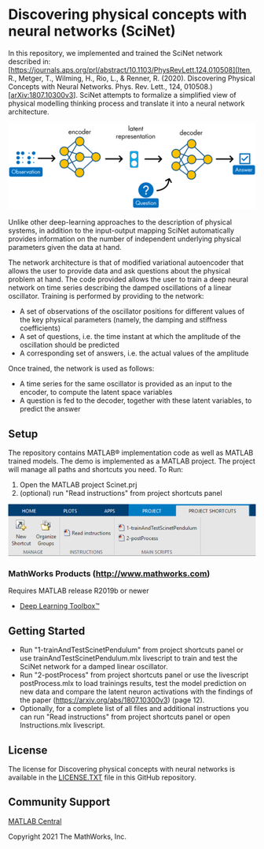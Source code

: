 # Discovering physical concepts with neural networks (SciNet) 

<!-- ![![View <File Exchange Title> on File Exchange](https://www.mathworks.com/matlabcentral/images/matlab-file-exchange.svg)](https://www.mathworks.com/matlabcentral/fileexchange/####-file-exchange-title) --> 

In this repository, we implemented and trained the SciNet network described in: [https://journals.aps.org/prl/abstract/10.1103/PhysRevLett.124.010508](Iten, R., Metger, T., Wilming, H., Rio, L., & Renner, R. (2020). Discovering Physical Concepts with Neural Networks. Phys. Rev. Lett., 124, 010508.)
[[arXiv:1807.10300v3](https://arxiv.org/abs/1807.10300v3)].
SciNet attempts to formalize a simplified view of physical modelling thinking process and translate it into a neural network architecture.

![](scinet.png)

Unlike other deep-learning approaches to the description of physical systems, in addition to the 
input-output mapping SciNet automatically provides information on the number of independent underlying physical parameters given
the data at hand.

The network architecture is that of modified variational autoencoder that allows the user to provide
data and ask questions about the physical problem at hand.
The code provided allows the user to train a deep neural network on time series describing the damped 
oscillations of a linear oscillator. Training is performed by providing to the network:
- A set of observations of the oscillator positions for different values of the key physical parameters (namely, the damping and stiffness coefficients)
- A set of questions, i.e. the time instant at which the amplitude of the oscillation should be predicted
- A corresponding set of answers, i.e. the actual values of the amplitude

Once trained, the network is used as follows:
- A time series for the same oscillator is provided as an input to the encoder, to compute the latent space variables 
- A question is fed to the decoder, together with these latent variables, to predict the answer


## Setup
The repository contains MATLAB® implementation code as well as MATLAB trained models. 
The demo is implemented as a MATLAB project. The project will manage all paths and shortcuts you need.
To Run:
1. Open the MATLAB project Scinet.prj
2. (optional) run "Read instructions" from project shortcuts panel

![](shortcuts_screenshot.png)

### MathWorks Products (http://www.mathworks.com)

Requires MATLAB release R2019b or newer
- [Deep Learning Toolbox™](https://www.mathworks.com/products/deep-learning.html)


## Getting Started 
- Run "1-trainAndTestScinetPendulum" from project shortcuts panel or use trainAndTestScinetPendulum.mlx livescript to train and test the SciNet network for a damped linear oscillator. 
- Run "2-postProcess" from project shortcuts panel or use the livescript postProcess.mlx to load trainings results, test the model prediction on new data and compare the latent neuron activations with the findings of the paper (https://arxiv.org/abs/1807.10300v3) (page 12).
- Optionally, for a complete list of all files and additional instructions you can run "Read instructions" from project shortcuts panel or open Instructions.mlx livescript.

## License
The license for Discovering physical concepts with neural networks is available in the [LICENSE.TXT](LICENSE.TXT) file in this GitHub repository.

## Community Support
[MATLAB Central](https://www.mathworks.com/matlabcentral)

Copyright 2021 The MathWorks, Inc.